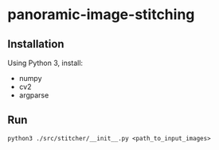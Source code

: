 # panoramic-image-stitching

## Installation
Using Python 3, install:
- numpy
- cv2
- argparse

## Run
```
python3 ./src/stitcher/__init__.py <path_to_input_images>
```
